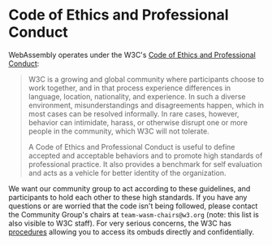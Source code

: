 # Code of Ethics and Professional Conduct

WebAssembly operates under the W3C's
[Code of Ethics and Professional Conduct][]:

> W3C is a growing and global community where participants choose to work
> together, and in that process experience differences in language, location,
> nationality, and experience. In such a diverse environment, misunderstandings
> and disagreements happen, which in most cases can be resolved informally. In
> rare cases, however, behavior can intimidate, harass, or otherwise disrupt one
> or more people in the community, which W3C will not tolerate.
>
> A Code of Ethics and Professional Conduct is useful to define accepted and
> acceptable behaviors and to promote high standards of professional
> practice. It also provides a benchmark for self evaluation and acts as a
> vehicle for better identity of the organization.

We want our community group to act according to these guidelines, and
participants to hold each other to these high standards. If you have any questions
or are worried that the code isn't being followed, please contact the Community
Group's chairs at `team-wasm-chairs@w3.org` (note: this list is also
visible to W3C staff). For very serious concerns, the W3C has [procedures][]
allowing you to access its ombuds directly and confidentially.

  [Code of Ethics and Professional Conduct]: https://www.w3.org/Consortium/cepc
  [procedures]: https://www.w3.org/Consortium/pwe/#Procedures
